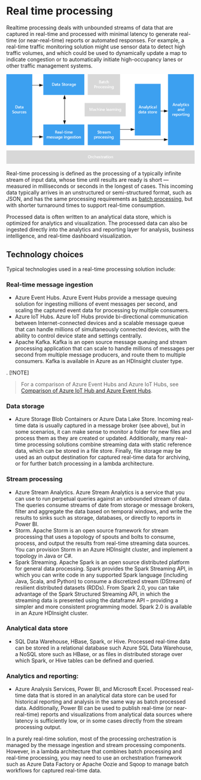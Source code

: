 # Real time processing

Realtime processing deals with unbounded streams of data that are captured in real-time and processed with minimal latency to generate real-time (or near-real-time) reports or automated responses. For example, a real-time traffic monitoring solution might use sensor data to detect high traffic volumes, and which could be used to dynamically update a map to indicate congestion or to automatically initiate high-occupancy lanes or other traffic management systems.

![](./images/real-time-pipeline.png)

Real-time processing is defined as the processing of a typically infinite stream of input data, whose time until results are ready is short &mdash; measured in milliseconds or seconds in the longest of cases. This incoming data typically arrives in an unstructured or semi-structured format, such as JSON, and has the same processing requirements as [batch processing](./batch-processing), but with shorter turnaround times to support real-time consumption.

Processed data is often written to an analytical data store, which is optimized for analytics and visualization. The processed data can also be ingested directly into the analytics and reporting layer for analysis, business intelligence, and real-time dashboard visualization.

## Technology choices

Typical technologies used in a real-time processing solution include:

### Real-time message ingestion

- Azure Event Hubs. Azure Event Hubs provide a message queuing solution for ingesting millions of event messages per second, and scaling the captured event data for processing by multiple consumers.
- Azure IoT Hubs. Azure IoT Hubs provide bi-directional communication between Internet-connected devices and a scalable message queue that can handle millions of simultaneously connected devices, with the ability to control device state and settings centrally.
- Apache Kafka. Kafka is an open source message queuing and stream processing application that can scale to handle millions of messages per second from multiple message producers, and route them to multiple consumers. Kafka is available in Azure as an HDInsight cluster type.

. [!NOTE]
> For a comparison of Azure Event Hubs and Azure IoT Hubs, see [Comparison of Azure IoT Hub and Azure Event Hubs](/azure/iot-hub/iot-hub-compare-event-hubs). 

### Data storage

- Azure Storage Blob Containers or Azure Data Lake Store. Incoming real-time data is usually captured in a message broker (see above), but in some scenarios, it can make sense to monitor a folder for new files and process them as they are created or updated. Additionally, many real-time processing solutions combine streaming data with static reference data, which can be stored in a file store. Finally, file storage may be used as an output destination for captured real-time data for archiving, or for further batch processing in a lambda architecture.

### Stream processing

- Azure Stream Analytics. Azure Stream Analytics is a service that you can use to run perpetual queries against an unbounded stream of data. The queries consume streams of date from storage or message brokers, filter and aggregate the data based on temporal windows, and write the results to sinks such as storage, databases, or directly to reports in Power BI.
- Storm. Apache Storm is an open source framework for stream processing that uses a topology of spouts and bolts to consume, process, and output the results from real-time streaming data sources. You can provision Storm in an Azure HDInsight cluster, and implement a topology in Java or C#.
- Spark Streaming. Apache Spark is an open source distributed platform for general data processing. Spark provides the Spark Streaming API, in which you can write code in any supported Spark language (including Java, Scala, and Python) to consume a discretized stream (DStream) of resilient distributed datasets (RDDs). From Spark 2.0, you can take advantage of the Spark Structured Streaming API, in which the streaming data is presented using the dataframe API – providing a simpler and more consistent programming model. Spark 2.0 is available in an Azure HDInsight cluster.

### Analytical data store

- SQL Data Warehouse, HBase, Spark, or Hive. Processed real-time data can be stored in a relational database such Azure SQL Data Warehouse, a NoSQL store such as HBase, or as files in distributed storage over which Spark, or Hive tables can be defined and queried.

### Analytics and reporting:

- Azure Analysis Services, Power BI, and Microsoft Excel. Processed real-time data that is stored in an analytical data store can be used for historical reporting and analysis in the same way as batch processed data. Additionally, Power BI can be used to publish real-time (or near-real-time) reports and visualizations from analytical data sources where latency is sufficiently low, or in some cases directly from the stream processing output.

In a purely real-time solution, most of the processing orchestration is managed by the message ingestion and stream processing components. However, in a lambda architecture that combines batch processing and real-time processing, you may need to use an orchestration framework such as Azure Data Factory or Apache Oozie and Sqoop to manage batch workflows for captured real-time data.



